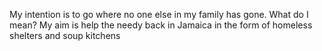 My intention is to go where no one else in my family has gone.
What do I mean? My aim is help the needy back in Jamaica in the form of  homeless shelters and soup kitchens
